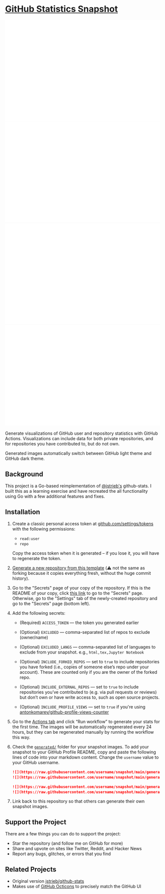 # [GitHub Statistics Snapshot](https://github.com/aminnausin/snapshot)

<!--
https://github.community/t/support-theme-context-for-images-in-light-vs-dark-mode/147981/84
-->
<a href="https://github.com/aminnausin/snapshot">
<img src="https://github.com/aminnausin/snapshot/blob/main/generated/overview.svg#gh-dark-mode-only" alt="snapshot overview image for dark mode"/>
<img src="https://github.com/aminnausin/snapshot/blob/main/generated/languages.svg#gh-dark-mode-only" alt="snapshot languages image for dark mode"/>
<img src="https://github.com/aminnausin/snapshot/blob/main/generated/overview.svg#gh-light-mode-only" alt="snapshot overview image for light mode"/>
<img src="https://github.com/aminnausin/snapshot/blob/main/generated/languages.svg#gh-light-mode-only" alt="snapshot languages image for light mode"/>
</a>

Generate visualizations of GitHub user and repository statistics with GitHub
Actions. Visualizations can include data for both private repositories, and for
repositories you have contributed to, but do not own.

Generated images automatically switch between GitHub light theme and GitHub
dark theme.

## Background

This project is a Go-based reimplementation of [@jstrieb's](https://github.com/jstrieb) github-stats. I built this as a learning exercise and have recreated the all functionality using Go with a few additional features and fixes.

## Installation

1. Create a classic personal access token at [github.com/settings/tokens](https://github.com/settings/tokens) with the following permissions:

    - `read:user`
    - `repo`

    Copy the access token when it is generated – if you lose it, you will have to regenerate the token.

2. [Generate a new repository from this template](https://github.com/aminnausin/snapshot/generate) (⚠️ not the same as forking because it copies everything fresh,
   without the huge commit history).
3. Go to the "Secrets" page of your copy of the repository. If this is the
   README of your copy, click [this link](../../settings/secrets/actions) to go
   to the "Secrets" page. Otherwise, go to the "Settings" tab of the
   newly-created repository and go to the "Secrets" page (bottom left).
4. Add the following secrets:

    - (Required) `ACCESS_TOKEN` — the token you generated earlier

    - (Optional) `EXCLUDED` — comma-separated list of repos to exclude (owner/name)

    - (Optional) `EXCLUDED_LANGS` — comma-separated list of languages to exclude from your snapshot. e.g., `html,tex,Jupyter Notebook`

    - (Optional) `INCLUDE_FORKED_REPOS` — set to `true` to include repositories you have forked (i.e., copies of someone else’s repo under your account). These are counted only if you are the owner of the forked repo.

    - (Optional) `INCLUDE_EXTERNAL_REPOS` — set to `true` to include repositories you’ve contributed to (e.g. via pull requests or reviews) but don’t own or have write access to, such as open source projects.

    - (Optional) `INCLUDE_PROFILE_VIEWS` — set to `true` if you're using [antonkomarev/github-profile-views-counter](https://github.com/antonkomarev/github-profile-views-counter)

5. Go to the [Actions tab](../../actions/workflows/main.yml?query=workflow%3A"Generate+Snapshot") and click “Run workflow” to generate your stats for the first time.
   The images will be automatically regenerated every 24 hours, but they can
   be regenerated manually by running the workflow this way.
6. Check the
   [`generated/`](generated) folder for your snapshot images. To add your snapshot to your GitHub Profile README, copy and paste the
   following lines of code into your markdown content. Change the `username`
   value to your GitHub username.

    ```md
    ![](https://raw.githubusercontent.com/username/snapshot/main/generated/overview.svg#gh-dark-mode-only)
    ![](https://raw.githubusercontent.com/username/snapshot/main/generated/overview.svg#gh-light-mode-only)
    ```

    ```md
    ![](https://raw.githubusercontent.com/username/snapshot/main/generated/languages.svg#gh-dark-mode-only)
    ![](https://raw.githubusercontent.com/username/snapshot/main/generated/languages.svg#gh-light-mode-only)
    ```

7. Link back to this repository so that others can generate their own
   snapshot images.

## Support the Project

There are a few things you can do to support the project:

- Star the repository (and follow me on GitHub for more)
- Share and upvote on sites like Twitter, Reddit, and Hacker News
- Report any bugs, glitches, or errors that you find

## Related Projects

- Original version [jstrieb/github-stats](https://github.com/jstrieb/github-stats)
- Makes use of [GitHub Octicons](https://primer.style/octicons/) to precisely match the GitHub UI
